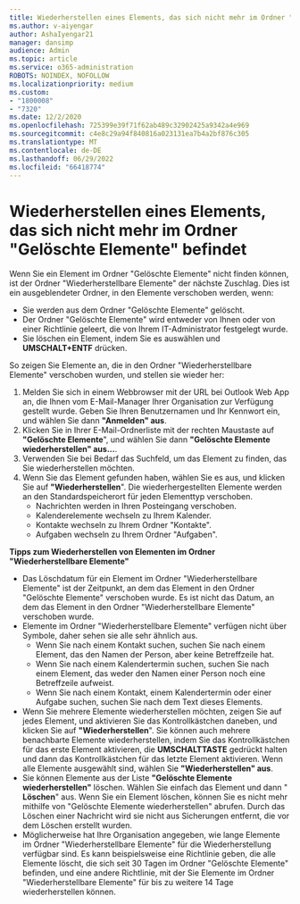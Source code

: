```yaml
---
title: Wiederherstellen eines Elements, das sich nicht mehr im Ordner "Gelöschte Elemente" befindet
ms.author: v-aiyengar
author: AshaIyengar21
manager: dansimp
audience: Admin
ms.topic: article
ms.service: o365-administration
ROBOTS: NOINDEX, NOFOLLOW
ms.localizationpriority: medium
ms.custom:
- "1800008"
- "7320"
ms.date: 12/2/2020
ms.openlocfilehash: 725399e39f71f62ab489c32902425a9342a4e969
ms.sourcegitcommit: c4e8c29a94f840816a023131ea7b4a2bf876c305
ms.translationtype: MT
ms.contentlocale: de-DE
ms.lasthandoff: 06/29/2022
ms.locfileid: "66418774"
---
```

# <a name="recover-an-item-thats-no-longer-in-your-deleted-items-folder"></a>Wiederherstellen eines Elements, das sich nicht mehr im Ordner "Gelöschte Elemente" befindet

Wenn Sie ein Element im Ordner "Gelöschte Elemente" nicht finden können, ist der Ordner "Wiederherstellbare Elemente" der nächste Zuschlag. Dies ist ein ausgeblendeter Ordner, in den Elemente verschoben werden, wenn:
- Sie werden aus dem Ordner "Gelöschte Elemente" gelöscht.
- Der Ordner "Gelöschte Elemente" wird entweder von Ihnen oder von einer Richtlinie geleert, die von Ihrem IT-Administrator festgelegt wurde.
- Sie löschen ein Element, indem Sie es auswählen und **UMSCHALT+ENTF** drücken.

So zeigen Sie Elemente an, die in den Ordner "Wiederherstellbare Elemente" verschoben wurden, und stellen sie wieder her:
1. Melden Sie sich in einem Webbrowser mit der URL bei Outlook Web App an, die Ihnen vom E-Mail-Manager Ihrer Organisation zur Verfügung gestellt wurde. Geben Sie Ihren Benutzernamen und Ihr Kennwort ein, und wählen Sie dann **"Anmelden" aus**.
1. Klicken Sie in Ihrer E-Mail-Ordnerliste mit der rechten Maustaste auf **"Gelöschte Elemente**", und wählen Sie dann **"Gelöschte Elemente wiederherstellen" aus...**.
1. Verwenden Sie bei Bedarf das Suchfeld, um das Element zu finden, das Sie wiederherstellen möchten.
1. Wenn Sie das Element gefunden haben, wählen Sie es aus, und klicken Sie auf **"Wiederherstellen**".
   Die wiederhergestellten Elemente werden an den Standardspeicherort für jeden Elementtyp verschoben.
    - Nachrichten werden in Ihren Posteingang verschoben.
    - Kalenderelemente wechseln zu Ihrem Kalender.
    - Kontakte wechseln zu Ihrem Ordner "Kontakte".
    - Aufgaben wechseln zu Ihrem Ordner "Aufgaben".

**Tipps zum Wiederherstellen von Elementen im Ordner "Wiederherstellbare Elemente"**

- Das Löschdatum für ein Element im Ordner "Wiederherstellbare Elemente" ist der Zeitpunkt, an dem das Element in den Ordner "Gelöschte Elemente" verschoben wurde. Es ist nicht das Datum, an dem das Element in den Ordner "Wiederherstellbare Elemente" verschoben wurde.
- Elemente im Ordner "Wiederherstellbare Elemente" verfügen nicht über Symbole, daher sehen sie alle sehr ähnlich aus.
    - Wenn Sie nach einem Kontakt suchen, suchen Sie nach einem Element, das den Namen der Person, aber keine Betreffzeile hat.
    - Wenn Sie nach einem Kalendertermin suchen, suchen Sie nach einem Element, das weder den Namen einer Person noch eine Betreffzeile aufweist.
    - Wenn Sie nach einem Kontakt, einem Kalendertermin oder einer Aufgabe suchen, suchen Sie nach dem Text dieses Elements.
- Wenn Sie mehrere Elemente wiederherstellen möchten, zeigen Sie auf jedes Element, und aktivieren Sie das Kontrollkästchen daneben, und klicken Sie auf **"Wiederherstellen**". Sie können auch mehrere benachbarte Elemente wiederherstellen, indem Sie das Kontrollkästchen für das erste Element aktivieren, die **UMSCHALTTASTE** gedrückt halten und dann das Kontrollkästchen für das letzte Element aktivieren. Wenn alle Elemente ausgewählt sind, wählen Sie **"Wiederherstellen" aus**.
- Sie können Elemente aus der Liste **"Gelöschte Elemente wiederherstellen"** löschen. Wählen Sie einfach das Element und dann " **Löschen**" aus. Wenn Sie ein Element löschen, können Sie es nicht mehr mithilfe von "Gelöschte Elemente wiederherstellen" abrufen. Durch das Löschen einer Nachricht wird sie nicht aus Sicherungen entfernt, die vor dem Löschen erstellt wurden.
- Möglicherweise hat Ihre Organisation angegeben, wie lange Elemente im Ordner "Wiederherstellbare Elemente" für die Wiederherstellung verfügbar sind. Es kann beispielsweise eine Richtlinie geben, die alle Elemente löscht, die sich seit 30 Tagen im Ordner "Gelöschte Elemente" befinden, und eine andere Richtlinie, mit der Sie Elemente im Ordner "Wiederherstellbare Elemente" für bis zu weitere 14 Tage wiederherstellen können.
